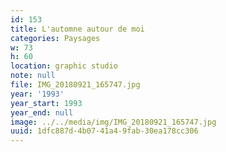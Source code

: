 ```yaml
---
id: 153
title: L'automne autour de moi
categories: Paysages
w: 73
h: 60
location: graphic studio
note: null
file: IMG_20180921_165747.jpg
year: '1993'
year_start: 1993
year_end: null
image: ../../media/img/IMG_20180921_165747.jpg
uuid: 1dfc887d-4b07-41a4-9fab-30ea178cc306
---
```


